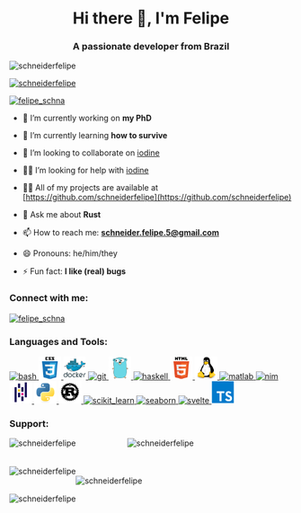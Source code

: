 <h1 align="center">Hi there 👋, I'm Felipe</h1>
<h3 align="center">A passionate developer from Brazil</h3>

<p align="left"> <img src="https://komarev.com/ghpvc/?username=schneiderfelipe&label=Profile%20views&color=0e75b6&style=flat" alt="schneiderfelipe" /> </p>

<p align="left"> <a href="https://github.com/ryo-ma/github-profile-trophy"><img src="https://github-profile-trophy.vercel.app/?username=schneiderfelipe" alt="schneiderfelipe" /></a> </p>

<p align="left"> <a href="https://twitter.com/felipe_schna" target="blank"><img src="https://img.shields.io/twitter/follow/felipe_schna?logo=twitter&style=for-the-badge" alt="felipe_schna" /></a> </p>

- 🔭 I’m currently working on **my PhD**

- 🌱 I’m currently learning **how to survive**

- 👯 I’m looking to collaborate on [iodine](https://github.com/schneiderfelipe/iodine)

- 🤝🤔 I’m looking for help with [iodine](https://github.com/schneiderfelipe/iodine)

- 👨‍💻 All of my projects are available at [https://github.com/schneiderfelipe](https://github.com/schneiderfelipe)

- 💬 Ask me about **Rust**

- 📫 How to reach me: **schneider.felipe.5@gmail.com**

- 😄 Pronouns: he/him/they

- ⚡ Fun fact: **I like (real) bugs**

<h3 align="left">Connect with me:</h3>
<p align="left">
<a href="https://twitter.com/felipe_schna" target="blank"><img align="center" src="https://raw.githubusercontent.com/rahuldkjain/github-profile-readme-generator/master/src/images/icons/Social/twitter.svg" alt="felipe_schna" height="30" width="40" /></a>
</p>

<h3 align="left">Languages and Tools:</h3>
<p align="left"> <a href="https://www.gnu.org/software/bash/" target="_blank" rel="noreferrer"> <img src="https://www.vectorlogo.zone/logos/gnu_bash/gnu_bash-icon.svg" alt="bash" width="40" height="40"/> </a> <a href="https://www.w3schools.com/css/" target="_blank" rel="noreferrer"> <img src="https://raw.githubusercontent.com/devicons/devicon/master/icons/css3/css3-original-wordmark.svg" alt="css3" width="40" height="40"/> </a> <a href="https://www.docker.com/" target="_blank" rel="noreferrer"> <img src="https://raw.githubusercontent.com/devicons/devicon/master/icons/docker/docker-original-wordmark.svg" alt="docker" width="40" height="40"/> </a> <a href="https://git-scm.com/" target="_blank" rel="noreferrer"> <img src="https://www.vectorlogo.zone/logos/git-scm/git-scm-icon.svg" alt="git" width="40" height="40"/> </a> <a href="https://golang.org" target="_blank" rel="noreferrer"> <img src="https://raw.githubusercontent.com/devicons/devicon/master/icons/go/go-original.svg" alt="go" width="40" height="40"/> </a> <a href="https://www.haskell.org/" target="_blank" rel="noreferrer"> <img src="https://upload.wikimedia.org/wikipedia/commons/1/1c/Haskell-Logo.svg" alt="haskell" width="40" height="40"/> </a> <a href="https://www.w3.org/html/" target="_blank" rel="noreferrer"> <img src="https://raw.githubusercontent.com/devicons/devicon/master/icons/html5/html5-original-wordmark.svg" alt="html5" width="40" height="40"/> </a> <a href="https://www.linux.org/" target="_blank" rel="noreferrer"> <img src="https://raw.githubusercontent.com/devicons/devicon/master/icons/linux/linux-original.svg" alt="linux" width="40" height="40"/> </a> <a href="https://www.mathworks.com/" target="_blank" rel="noreferrer"> <img src="https://upload.wikimedia.org/wikipedia/commons/2/21/Matlab_Logo.png" alt="matlab" width="40" height="40"/> </a> <a href="https://nim-lang.org/" target="_blank" rel="noreferrer"> <img src="https://www.vectorlogo.zone/logos/nim-lang/nim-lang-icon.svg" alt="nim" width="40" height="40"/> </a> <a href="https://pandas.pydata.org/" target="_blank" rel="noreferrer"> <img src="https://raw.githubusercontent.com/devicons/devicon/2ae2a900d2f041da66e950e4d48052658d850630/icons/pandas/pandas-original.svg" alt="pandas" width="40" height="40"/> </a> <a href="https://www.python.org" target="_blank" rel="noreferrer"> <img src="https://raw.githubusercontent.com/devicons/devicon/master/icons/python/python-original.svg" alt="python" width="40" height="40"/> </a> <a href="https://www.rust-lang.org" target="_blank" rel="noreferrer"> <img src="https://raw.githubusercontent.com/devicons/devicon/master/icons/rust/rust-plain.svg" alt="rust" width="40" height="40"/> </a> <a href="https://scikit-learn.org/" target="_blank" rel="noreferrer"> <img src="https://upload.wikimedia.org/wikipedia/commons/0/05/Scikit_learn_logo_small.svg" alt="scikit_learn" width="40" height="40"/> </a> <a href="https://seaborn.pydata.org/" target="_blank" rel="noreferrer"> <img src="https://seaborn.pydata.org/_images/logo-mark-lightbg.svg" alt="seaborn" width="40" height="40"/> </a> <a href="https://svelte.dev" target="_blank" rel="noreferrer"> <img src="https://upload.wikimedia.org/wikipedia/commons/1/1b/Svelte_Logo.svg" alt="svelte" width="40" height="40"/> </a> <a href="https://www.typescriptlang.org/" target="_blank" rel="noreferrer"> <img src="https://raw.githubusercontent.com/devicons/devicon/master/icons/typescript/typescript-original.svg" alt="typescript" width="40" height="40"/> </a> </p>

<h3 align="left">Support:</h3>
<p><a href="https://www.buymeacoffee.com/schneiderfelipe"> <img align="left" src="https://cdn.buymeacoffee.com/buttons/v2/default-yellow.png" height="50" width="210" alt="schneiderfelipe" /></a><a href="https://ko-fi.com/schneiderfelipe"> <img align="left" src="https://cdn.ko-fi.com/cdn/kofi3.png?v=3" height="50" width="210" alt="schneiderfelipe" /></a></p><br><br>

<p><img align="left" src="https://github-readme-stats.vercel.app/api/top-langs?username=schneiderfelipe&show_icons=true&locale=en&layout=compact" alt="schneiderfelipe" /></p>

<p>&nbsp;<img align="center" src="https://github-readme-stats.vercel.app/api?username=schneiderfelipe&show_icons=true&locale=en" alt="schneiderfelipe" /></p>

<p><img align="center" src="https://github-readme-streak-stats.herokuapp.com/?user=schneiderfelipe&" alt="schneiderfelipe" /></p>

